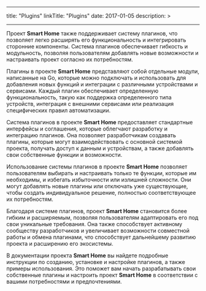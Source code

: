 
---
title: "Plugins"
linkTitle: "Plugins"
date: 2017-01-05
description: >
  
---

Проект **Smart Home** также поддерживает систему плагинов, что позволяет легко расширять его функциональность и интегрировать 
сторонние компоненты. Система плагинов обеспечивает гибкость и модульность, позволяя пользователям добавлять новые возможности 
и настраивать проект согласно их потребностям.

Плагины в проекте **Smart Home** представляют собой отдельные модули, написанные на Go, которые можно подключать 
и использовать для добавления новых функций и интеграции с различными устройствами и сервисами. Каждый плагин обеспечивает 
определенную функциональность, такую как поддержка определенного типа устройств, интеграция с внешними сервисами или 
реализация специфических правил автоматизации.

Система плагинов в проекте **Smart Home** предоставляет стандартные интерфейсы и соглашения, которые облегчают разработку 
и интеграцию плагинов. Она позволяет разработчикам создавать плагины, которые могут взаимодействовать с основной системой 
проекта, получать доступ к данным и устройствам, а также добавлять свои собственные функции и возможности.

Использование системы плагинов в проекте **Smart Home** позволяет пользователям выбирать и настраивать только те функции, 
которые им необходимы, и избегать избыточности или излишней сложности. Они могут добавлять новые плагины или отключать уже 
существующие, чтобы создать индивидуальное решение, полностью соответствующее их потребностям.

Благодаря системе плагинов, проект **Smart Home** становится более гибким и расширяемым, позволяя пользователям адаптировать
его под свои уникальные требования. Она также способствует активному сообществу разработчиков и увеличивает возможности совместной
работы и обмена плагинами, что способствует дальнейшему развитию проекта и расширению его экосистемы.

В документации проекта **Smart Home** вы найдете подробные инструкции по созданию, установке и настройке плагинов, а
также примеры использования. Это поможет вам начать разрабатывать свои собственные плагины и настроить проект **Smart Home** 
в соответствии с вашими потребностями и предпочтениями.
